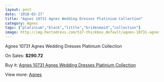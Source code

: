 ```yaml
---
layout: post
date: '2018-03-27'
title: "Agnes 10731 Agnes Wedding Dresses Platinium Collection"
category: Agnes
tags: ["platinium","black","little","bridesmaid","collection"]
image: http://img.hectodress.com/517-thickbox_default/agnes-10731-agnes-wedding-dresses-platinium-collection.jpg
---
```

Agnes 10731 Agnes Wedding Dresses Platinium Collection

On Sales: **$290.72**
<a href="https://www.hectodress.com/agnes/323-agnes-10731-agnes-wedding-dresses-platinium-collection.html"><amp-img layout="responsive" width="600" height="600" src="//img.hectodress.com/517-thickbox_default/agnes-10731-agnes-wedding-dresses-platinium-collection.jpg" alt="Agnes 10731 Agnes Wedding Dresses Platinium Collection 0" /></a>

Buy it: [Agnes 10731 Agnes Wedding Dresses Platinium Collection](https://www.hectodress.com/agnes/323-agnes-10731-agnes-wedding-dresses-platinium-collection.html "Agnes 10731 Agnes Wedding Dresses Platinium Collection")

View more: [Agnes](https://www.hectodress.com/6-agnes "Agnes")